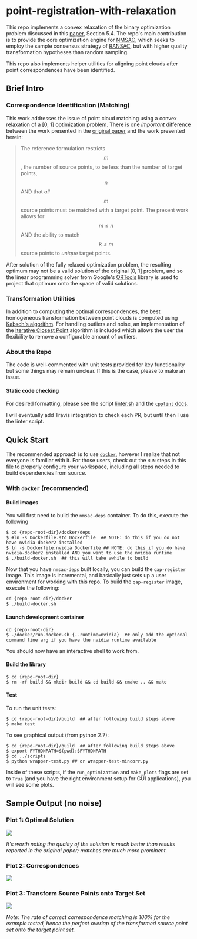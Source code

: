 # point-registration-with-relaxation
This repo implements a convex relaxation of the binary optimization problem discussed in this [paper](http://citeseerx.ist.psu.edu/viewdoc/download?doi=10.1.1.140.910&rep=rep1&type=pdf), Section 5.4.  The repo's main contribution is to provide the core optimization engine for [NMSAC](https://github.com/jwdinius/nmsac), which seeks to employ the sample consensus strategy of [RANSAC](https://en.wikipedia.org/wiki/Random_sample_consensus), but with higher quality transformation hypotheses than random sampling.

This repo also implements helper utilities for aligning point clouds after point correspondences have been identified.

## Brief Intro
### Correspondence Identification (Matching)
This work addresses the issue of point cloud matching using a convex relaxation of a \[0, 1\] optimization problem.  There is one _important_ difference between the work presented in the [original paper](http://citeseerx.ist.psu.edu/viewdoc/download?doi=10.1.1.140.910&rep=rep1&type=pdf) and the work presented herein:

> The reference formulation restricts $$m$$, the number of source points, to be less than the number of target points, $$n$$ AND that _all_ $$m$$ source points must be matched with a target point.  The present work allows for $$m \le n$$ AND the ability to match $$k \le m$$ source points to _unique_ target points.

After solution of the fully relaxed optimization problem, the resulting optimum may not be a valid solution of the original \[0, 1\] problem, and so the linear programming solver from Google's [ORTools](https://developers.google.com/optimization) library is used to project that optimum onto the space of valid solutions.

### Transformation Utilities
In addition to computing the optimal correspondences, the best homogeneous transformation between point clouds is computed using [Kabsch's algorithm](https://en.wikipedia.org/wiki/Kabsch_algorithm).  For handling outliers and noise, an implementation of the [Iterative Closest Point](https://en.wikipedia.org/wiki/Iterative_closest_point) algorithm is included which allows the user the flexibility to remove a configurable amount of outliers.

### About the Repo
The code is well-commented with unit tests provided for key functionality but some things may remain unclear.  If this is the case, please to make an issue.

#### Static code checking
For desired formatting, please see the script [linter.sh](scripts/linter.sh) and the [`cpplint` docs](https://github.com/cpplint/cpplint).

I will eventually add Travis integration to check each PR, but until then I use the linter script.

## Quick Start

The recommended approach is to use [`docker`](https://docs.docker.com/install/linux/docker-ce/ubuntu/), however I realize that not everyone is familiar with it.  For those users, check out the `RUN` steps in this [file](docker/deps/Dockerfile.std) to properly configure your workspace, including all steps needed to build dependencies from source.

### With `docker` (recommended)
#### Build images
You will first need to build the `nmsac-deps` container.  To do this, execute the following

```shell
$ cd {repo-root-dir}/docker/deps
$ #ln -s Dockerfile.std Dockerfile  ## NOTE: do this if you do not have nvidia-docker2 installed
$ ln -s Dockerfile.nvidia Dockerfile ## NOTE: do this if you do have nvidia-docker2 installed AND you want to use the nvidia runtime
$ ./build-docker.sh  ## this will take awhile to build
```

Now that you have `nmsac-deps` built locally, you can build the `qap-register` image.  This image is incremental, and basically just sets up a user environment for working with this repo.  To build the `qap-register` image, execute the following:

```shell
cd {repo-root-dir}/docker
$ ./build-docker.sh
```

#### Launch development container

```shell
cd {repo-root-dir}
$ ./docker/run-docker.sh {--runtime=nvidia}  ## only add the optional command line arg if you have the nvidia runtime available
```

You should now have an interactive shell to work from.

#### Build the library

```shell
$ cd {repo-root-dir}
$ rm -rf build && mkdir build && cd build && cmake .. && make
```
#### Test

To run the unit tests:

```shell
$ cd {repo-root-dir}/build  ## after following build steps above
$ make test
```

To see graphical output (from python 2.7):

```shell
$ cd {repo-root-dir}/build  ## after following build steps above
$ export PYTHONPATH=$(pwd):$PYTHONPATH
$ cd ../scripts
$ python wrapper-test.py ## or wrapper-test-mincorr.py
```

Inside of these scripts, if the `run_optimization` and `make_plots` flags are set to `True` (and you have the right environment setup for GUI applications), you will see some plots.

## Sample Output (no noise)

### Plot 1:  Optimal Solution
![](./figures/solution-nonoise.png)

_It's worth noting the quality of the solution is much better than results reported in the original paper; matches are much more prominent._

### Plot 2: Correspondences
![](./figures/correspondences-nonoise.png)

### Plot 3: Transform Source Points onto Target Set
![](./figures/transformation-nonoise.png)

_Note: The rate of correct correspondence matching is 100% for the example tested, hence the perfect overlap of the transformed source point set onto the target point set._
